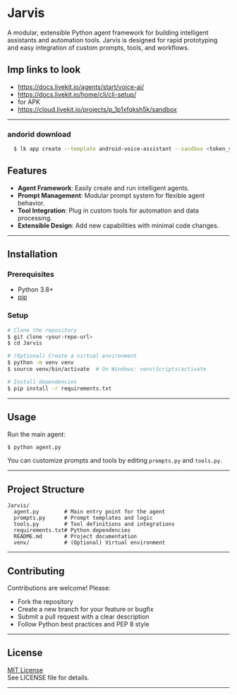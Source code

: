 # Jarvis

A modular, extensible Python agent framework for building intelligent assistants and automation tools. Jarvis is designed for rapid prototyping and easy integration of custom prompts, tools, and workflows.
## Imp links to look 
  - https://docs.livekit.io/agents/start/voice-ai/
  - https://docs.livekit.io/home/cli/cli-setup/
   - for APK
   - https://cloud.livekit.io/projects/p_1p1xfqksh5k/sandbox
---
### andorid download 
```bash
  $ lk app create --template android-voice-assistant --sandbox <token_server_sandbox_id> --api-key <your_key> --api-secret<your_sec_key>
```
## Features
- **Agent Framework**: Easily create and run intelligent agents.
- **Prompt Management**: Modular prompt system for flexible agent behavior.
- **Tool Integration**: Plug in custom tools for automation and data processing.
- **Extensible Design**: Add new capabilities with minimal code changes.

---

## Installation

### Prerequisites
- Python 3.8+
- [pip](https://pip.pypa.io/en/stable/)

### Setup
```bash
# Clone the repository
$ git clone <your-repo-url>
$ cd Jarvis

# (Optional) Create a virtual environment
$ python -m venv venv
$ source venv/bin/activate  # On Windows: venv\Scripts\activate

# Install dependencies
$ pip install -r requirements.txt
```

---

## Usage

Run the main agent:
```bash
$ python agent.py
```

You can customize prompts and tools by editing `prompts.py` and `tools.py`.

---

## Project Structure

```
Jarvis/
  agent.py        # Main entry point for the agent
  prompts.py      # Prompt templates and logic
  tools.py        # Tool definitions and integrations
  requirements.txt# Python dependencies
  README.md       # Project documentation
  venv/           # (Optional) Virtual environment
```

---

## Contributing

Contributions are welcome! Please:
- Fork the repository
- Create a new branch for your feature or bugfix
- Submit a pull request with a clear description
- Follow Python best practices and PEP 8 style

---

## License

[MIT License](LICENSE)  
See LICENSE file for details.

---

